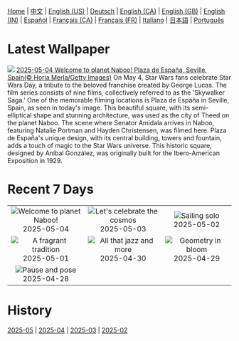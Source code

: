 [Home](../README.md) | [中文](zh-CN.md) | [English (US)](en-US.md) | [Deutsch](de-DE.md) | [English (CA)](en-CA.md) | [English (GB)](en-GB.md) | [English (IN)](en-IN.md) | [Español](es-ES.md) | [Français (CA)](fr-CA.md) | [Français (FR)](fr-FR.md) | [Italiano](it-IT.md) | [日本語](ja-JP.md) | [Português](pt-BR.md)

# Latest Wallpaper
![](https://www.bing.com/th?id=OHR.SevilleNaboo_EN-CA6053548784_UHD.jpg)
[2025-05-04 Welcome to planet Naboo! Plaza de España, Seville, Spain(© Horia Merla/Getty Images)](https://www.bing.com/th?id=OHR.SevilleNaboo_EN-CA6053548784_UHD.jpg)
On May 4, Star Wars fans celebrate Star Wars Day, a tribute to the beloved franchise created by George Lucas. The film series consists of nine films, collectively referred to as the 'Skywalker Saga.' One of the memorable filming locations is Plaza de España in Seville, Spain, as seen in today's image. This beautiful square, with its semi-elliptical shape and stunning architecture, was used as the city of Theed on the planet Naboo. The scene where Senator Amidala arrives in Naboo, featuring Natalie Portman and Hayden Christensen, was filmed here. Plaza de España's unique design, with its central building, towers and fountain, adds a touch of magic to the Star Wars universe. This historic square, designed by Aníbal González, was originally built for the Ibero-American Exposition in 1929.

# Recent 7 Days
|  |  |  |
|:---:|:---:|:---:|
| ![](https://www.bing.com/th?id=OHR.SevilleNaboo_EN-CA6053548784_400x240.jpg "Welcome to planet Naboo!") 2025-05-04 | ![](https://www.bing.com/th?id=OHR.ArchesGalaxy_EN-CA8569224386_400x240.jpg "Let's celebrate the cosmos") 2025-05-03 | ![](https://www.bing.com/th?id=OHR.BrazilHeron_EN-CA7612661930_400x240.jpg "Sailing solo") 2025-05-02 |
| ![](https://www.bing.com/th?id=OHR.PinkPlumeria_EN-CA9604595582_400x240.jpg "A fragrant tradition") 2025-05-01 | ![](https://www.bing.com/th?id=OHR.ColtraneBand_EN-CA8272011820_400x240.jpg "All that jazz and more") 2025-04-30 | ![](https://www.bing.com/th?id=OHR.GardensVillandry_EN-CA7797620166_400x240.jpg "Geometry in bloom") 2025-04-29 |
| ![](https://www.bing.com/th?id=OHR.OrangeImpala_EN-CA7752458355_400x240.jpg "Pause and pose") 2025-04-28 |  |  |

# History
[2025-05](../archives/wallpaper/en-CA/w_2025_05.md) | [2025-04](../archives/wallpaper/en-CA/w_2025_04.md) | [2025-03](../archives/wallpaper/en-CA/w_2025_03.md) | [2025-02](../archives/wallpaper/en-CA/w_2025_02.md)
